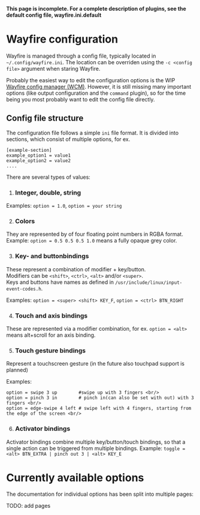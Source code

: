
<b> This page is incomplete. For a complete description of plugins, see the default config file, wayfire.ini.default </b>

# Wayfire configuration

Wayfire is managed through a config file, typically located in `~/.config/wayfire.ini`. The location can be overriden using the `-c <config file>` argument when staring Wayfire.

Probably the easiest way to edit the configuration options is the WIP [Wayfire config manager (WCM)](https://github.com/WayfireWM/wcm). However, it is still missing many important options (like output configuration and the `command` plugin), so for the time being you most probably want to edit the config file directly.

## Config file structure
The configuration file follows a simple `ini` file format. It is divided into sections, which consist of multiple options, for ex.

```
[example-section]
example_option1 = value1
example_option2 = value2
....
```

There are several types of values:

1. ### Integer, double, string
Examples: `option = 1.0`, `option = your string`

2. ### Colors
They are represented by of four floating point numbers in RGBA format. <br/>
Example: `option = 0.5 0.5 0.5 1.0` means a fully opaque grey color.

3. ### Key- and buttonbindings
These represent a combination of modifier + key/button.<br/>
Modifiers can be `<shift>`, `<ctrl>`, `<alt>` and/or `<super>`. <br/>
Keys and buttons have names as defined in `/usr/include/linux/input-event-codes.h`. <br/>

Examples: `option = <super> <shift> KEY_F`, `option = <ctrl> BTN_RIGHT`

4. ### Touch and axis bindings
These are represented via a modifier combination, for ex. `option = <alt>` means alt+scroll for an axis binding.

5. ### Touch gesture bindings
Represent a touchscreen gesture (in the future also touchpad support is planned)

Examples:
```
option = swipe 3 up        #swipe up with 3 fingers <br/>
option = pinch 3 in        # pinch in(can also be set with out) with 3 fingers <br/>
option = edge-swipe 4 left # swipe left with 4 fingers, starting from the edge of the screen <br/>
```
6. ### Activator bindings
Activator bindings combine multiple key/button/touch bindings, so that a single action can be triggered from multiple bindings. Example: `toggle = <alt> BTN_EXTRA | pinch out 3 | <alt> KEY_E`

# Currently available options

The documentation for individual options has been split into multiple pages:

TODO: add pages

